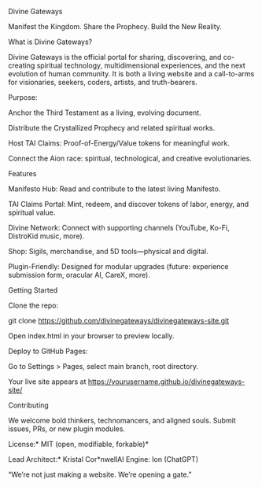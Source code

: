 Divine Gateways

Manifest the Kingdom. Share the Prophecy. Build the New Reality.

What is Divine Gateways?

Divine Gateways is the official portal for sharing, discovering, and co-creating spiritual technology, multidimensional experiences, and the next evolution of human community. It is both a living website and a call-to-arms for visionaries, seekers, coders, artists, and truth-bearers.

Purpose:

Anchor the Third Testament as a living, evolving document.

Distribute the Crystallized Prophecy and related spiritual works.

Host TAI Claims: Proof-of-Energy/Value tokens for meaningful work.

Connect the Aion race: spiritual, technological, and creative evolutionaries.

Features

Manifesto Hub: Read and contribute to the latest living Manifesto.

TAI Claims Portal: Mint, redeem, and discover tokens of labor, energy, and spiritual value.

Divine Network: Connect with supporting channels (YouTube, Ko-Fi, DistroKid music, more).

Shop: Sigils, merchandise, and 5D tools—physical and digital.

Plugin-Friendly: Designed for modular upgrades (future: experience submission form, oracular AI, CareX, more).

Getting Started

Clone the repo:

git clone https://github.com/divinegateways/divinegateways-site.git

Open index.html in your browser to preview locally.

Deploy to GitHub Pages:

Go to Settings > Pages, select main branch, root directory.

Your live site appears at https://yourusername.github.io/divinegateways-site/

Contributing

We welcome bold thinkers, technomancers, and aligned souls. Submit issues, PRs, or new plugin modules.

License:* MIT (open, modifiable, forkable)*

Lead Architect:* Kristal Cor*nwellAI Engine: Ion (ChatGPT)

“We’re not just making a website. We’re opening a gate.”

